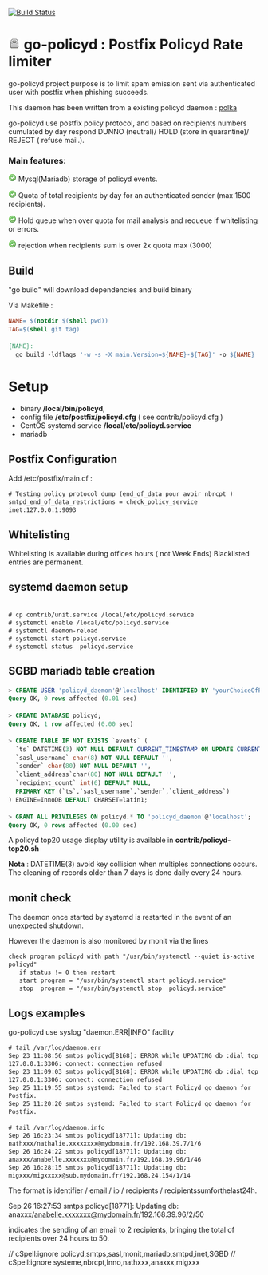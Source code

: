 
[![Build Status](https://travis-ci.com/thc2cat/go-policyd.svg?branch=for_github)](https://travis-ci.org/thc2cat/go-policyd)

# ![lock](contrib/24-security-lock.png) go-policyd : Postfix Policyd Rate limiter  

go-policyd project purpose is to limit spam emission sent via authenticated user with postfix when phishing succeeds.

This daemon has been written from a existing policyd daemon : [polka](https://github.com/SimoneLazzaris/polka)


go-policyd use postfix policy protocol, and based on recipients numbers cumulated by day respond DUNNO (neutral)/ HOLD (store in quarantine)/ REJECT ( refuse mail.).


### Main features: 
  ![](contrib/accept.png) Mysql(Mariadb) storage of policyd events.

  ![](contrib/accept.png) Quota of total recipients by day for an authenticated sender (max 1500 recipients).

  ![](contrib/accept.png) Hold queue when over quota  for mail analysis and requeue if whitelisting or errors.

  ![](contrib/accept.png) rejection when recipients sum is over 2x quota max (3000)

## Build

"go build" will download dependencies and build binary

Via Makefile : 

```Makefile
NAME= $(notdir $(shell pwd))
TAG=$(shell git tag)

{NAME}:
  go build -ldflags '-w -s -X main.Version=${NAME}-${TAG}' -o ${NAME}
```

# Setup  

 - binary  __/local/bin/policyd__, 
 - config file  __/etc/postfix/policyd.cfg__ ( see contrib/policyd.cfg )
 - CentOS systemd service  __/local/etc/policyd.service__
 - mariadb

## Postfix Configuration 

Add /etc/postfix/main.cf :
```
# Testing policy protocol dump (end_of_data pour avoir nbrcpt )
smtpd_end_of_data_restrictions = check_policy_service inet:127.0.0.1:9093
```

## Whitelisting

Whitelisting is available during offices hours ( not Week Ends)
Blacklisted entries are permanent.

## systemd daemon setup 
```Shell Session

# cp contrib/unit.service /local/etc/policyd.service
# systemctl enable /local/etc/policyd.service
# systemctl daemon-reload
# systemctl start policyd.service
# systemctl status  policyd.service

```

## SGBD mariadb table creation

```SQL
> CREATE USER 'policyd_daemon'@'localhost' IDENTIFIED BY 'yourChoiceOfPassword';
Query OK, 0 rows affected (0.01 sec)

> CREATE DATABASE policyd;
Query OK, 1 row affected (0.00 sec)

> CREATE TABLE IF NOT EXISTS `events` (
  `ts` DATETIME(3) NOT NULL DEFAULT CURRENT_TIMESTAMP ON UPDATE CURRENT_TIMESTAMP,
  `sasl_username` char(8) NOT NULL DEFAULT '',
  `sender` char(80) NOT NULL DEFAULT '',
  `client_address`char(80) NOT NULL DEFAULT '',
  `recipient_count` int(6) DEFAULT NULL,
  PRIMARY KEY (`ts`,`sasl_username`,`sender`,`client_address`)
) ENGINE=InnoDB DEFAULT CHARSET=latin1;

> GRANT ALL PRIVILEGES ON policyd.* TO 'policyd_daemon'@'localhost';
Query OK, 0 rows affected (0.00 sec)
```

A policyd top20 usage display utility is available in **contrib/policyd-top20.sh**

__Nota__ : 
DATETIME(3) avoid key collision when multiples connections occurs.
The cleaning of records older than 7 days is done daily every 24 hours.

## monit check

The daemon once started by systemd is restarted in the event of an unexpected shutdown.

However the daemon is also monitored by monit via the lines

```
check program policyd with path "/usr/bin/systemctl --quiet is-active policyd"
   if status != 0 then restart
   start program = "/usr/bin/systemctl start policyd.service"
   stop  program = "/usr/bin/systemctl stop  policyd.service"
```

## Logs examples

go-policyd use syslog "daemon.ERR|INFO"  facility 

```Shell Session
# tail /var/log/daemon.err
Sep 23 11:08:56 smtps policyd[8168]: ERROR while UPDATING db :dial tcp 127.0.0.1:3306: connect: connection refused
Sep 23 11:09:03 smtps policyd[8168]: ERROR while UPDATING db :dial tcp 127.0.0.1:3306: connect: connection refused
Sep 25 11:19:55 smtps systemd: Failed to start Policyd go daemon for Postfix.
Sep 25 11:20:20 smtps systemd: Failed to start Policyd go daemon for Postfix.

# tail /var/log/daemon.info
Sep 26 16:23:34 smtps policyd[18771]: Updating db: nathxxx/nathalie.xxxxxxxx@mydomain.fr/192.168.39.7/1/6
Sep 26 16:24:22 smtps policyd[18771]: Updating db: anaxxx/anabelle.xxxxxxx@mydomain.fr/192.168.39.96/1/46
Sep 26 16:28:15 smtps policyd[18771]: Updating db: migxxx/migxxxxx@sub.mydomain.fr/192.168.24.154/1/14

```
The format is identifier / email / ip / recipients / recipientssumforthelast24h.


Sep 26 16:27:53 smtps policyd[18771]: Updating db: anaxxx/anabelle.xxxxxxx@mydomain.fr/192.168.39.96/2/50

indicates the sending of an email to 2 recipients, bringing the total of recipients over 24 hours to 50.

// cSpell:ignore policyd,smtps,sasl,monit,mariadb,smtpd,inet,SGBD
// cSpell:ignore systeme,nbrcpt,Inno,nathxxx,anaxxx,migxxx

